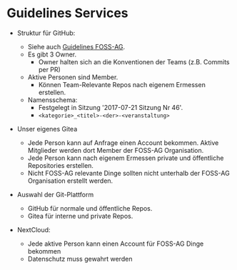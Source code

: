 # Guidelines Services

- Struktur für GitHub:
  - Siehe auch [Guidelines FOSS-AG](guidelines_foss-ag.md).
  - Es gibt 3 Owner.
    - Owner halten sich an die Konventionen der Teams (z.B. Commits per PR)
  - Aktive Personen sind Member.
    - Können Team-Relevante Repos nach eigenem Ermessen erstellen.
  - Namensschema:
    - Festgelegt in Sitzung '2017-07-21 Sitzung Nr 46'.
    - `<kategorie>_<titel>-<der>-<veranstaltung>`

- Unser eigenes Gitea
  - Jede Person kann auf Anfrage einen Account bekommen. Aktive Mitglieder werden dort Member der FOSS-AG Organisation.
  - Jede Person kann nach eigenem Ermessen private und öffentliche Repositories erstellen.
  - Nicht FOSS-AG relevante Dinge sollten nicht unterhalb der FOSS-AG Organisation erstellt werden.

- Auswahl der Git-Plattform
  - GitHub für normale und öffentliche Repos.
  - Gitea für interne und private Repos.

- NextCloud:
  - Jede aktive Person kann einen Account für FOSS-AG Dinge bekommen
  - Datenschutz muss gewahrt werden
